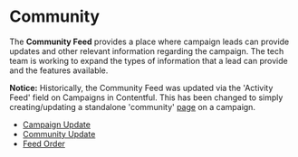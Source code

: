 # Community

The **Community Feed** provides a place where campaign leads can provide updates and other relevant information regarding the campaign. The tech team is working to expand the types of information that a lead can provide and the features available.

**Notice:** Historically, the Community Feed was updated via the 'Activity Feed' field on Campaigns in Contentful. This has been changed to simply creating/updating a standalone 'community' [page](../pages/) on a campaign.

* [Campaign Update](campaign-update.md)
* [Community Update](community-update.md)
* [Feed Order](feed-order.md)
